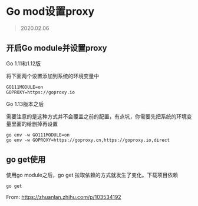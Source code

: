 # Go mod设置proxy

> 2020.02.06

## 开启Go module并设置proxy

Go 1.11和1.12版

将下面两个设置添加到系统的环境变量中

```
GO111MODULE=on
GOPROXY=https://goproxy.io
```

Go 1.13版本之后

需要注意的是这种方式并不会覆盖之前的配置，有点坑，你需要先把系统的环境变量里面的给删掉再设置

```
go env -w GO111MODULE=on
go env -w GOPROXY=https://goproxy.cn,https://goproxy.io,direct
```

## go get使用

使用go module之后，go get 拉取依赖的方式就发生了变化。下载项目依赖

```
go get
```

From: https://zhuanlan.zhihu.com/p/103534192
